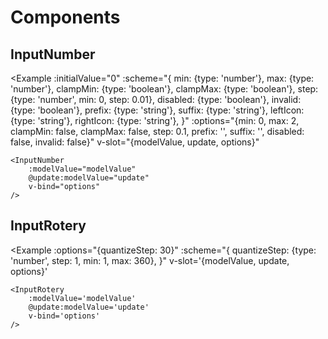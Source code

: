 # Components

## InputNumber

<Example
	:initialValue="0"
	:scheme="{
		min: {type: 'number'},
		max: {type: 'number'},
		clampMin: {type: 'boolean'},
		clampMax: {type: 'boolean'},
		step: {type: 'number', min: 0, step: 0.01},
		disabled: {type: 'boolean'},
		invalid: {type: 'boolean'},
		prefix: {type: 'string'},
		suffix: {type: 'string'},
		leftIcon: {type: 'string'},
		rightIcon: {type: 'string'},
	}"
	:options="{min: 0, max: 2, clampMin: false, clampMax: false, step: 0.1, prefix: '', suffix: '', disabled: false, invalid: false}"
	v-slot="{modelValue, update, options}"
>
	<InputNumber
		:modelValue="modelValue"
		@update:modelValue="update"
		v-bind="options"
	/>
</Example>

## InputRotery

<Example
	:options="{quantizeStep: 30}"
	:scheme="{
		quantizeStep: {type: 'number', step: 1, min: 1, max: 360},
	}"
	v-slot='{modelValue, update, options}'
>
	<InputRotery
		:modelValue='modelValue'
		@update:modelValue='update'
		v-bind='options'
	/>
</Example>
